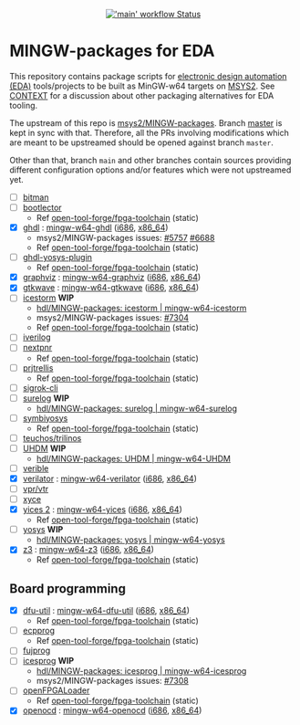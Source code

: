 <p align="center">
  <a title="GitHub Actions" href="https://github.com/hdl/MINGW-packages/actions?query=workflow%3Amain"><img alt="'main' workflow Status" src="https://img.shields.io/github/workflow/status/hdl/MINGW-packages/main/master?longCache=true&style=flat-square&label=build&logo=github"></a><!--
  -->
</p>

# MINGW-packages for EDA

This repository contains package scripts for [electronic design automation (EDA)](https://en.wikipedia.org/wiki/Electronic_design_automation) tools/projects to be built as MinGW-w64 targets on [MSYS2](https://www.msys2.org/). See [CONTEXT](CONTEXT.md) for a discussion about other packaging alternatives for EDA tooling.

The upstream of this repo is [msys2/MINGW-packages](https://github.com/msys2/MINGW-packages). Branch [master](https://github.com/hdl/MINGW-packages/tree/master) is kept in sync with that. Therefore, all the PRs involving modifications which are meant to be upstreamed should be opened against branch `master`.

Other than that, branch `main` and other branches contain sources providing different configuration options and/or features which were not upstreamed yet.

- [ ] [bitman](https://github.com/khoapham/bitman)
- [ ] [bootlector](http://fmv.jku.at/boolector/)
  - Ref [open-tool-forge/fpga-toolchain](https://github.com/open-tool-forge/fpga-toolchain) (static)
- [x] [ghdl](https://github.com/ghdl/ghdl) : [mingw-w64-ghdl](https://github.com/msys2/MINGW-packages/tree/master/mingw-w64-ghdl) ([i686](https://packages.msys2.org/package/mingw-w64-i686-ghdl-mcode), [x86_64](https://packages.msys2.org/package/mingw-w64-x86_64-ghdl-llvm))
  - msys2/MINGW-packages issues: [#5757](https://github.com/msys2/MINGW-packages/pull/5757) [#6688](https://github.com/msys2/MINGW-packages/pull/6688)
  - Ref [open-tool-forge/fpga-toolchain](https://github.com/open-tool-forge/fpga-toolchain) (static)
- [ ] [ghdl-yosys-plugin](https://github.com/ghdl/ghdl-yosys-plugin)
  - Ref [open-tool-forge/fpga-toolchain](https://github.com/open-tool-forge/fpga-toolchain) (static)
- [x] [graphviz](https://graphviz.org/) : [mingw-w64-graphviz](https://github.com/msys2/MINGW-packages/tree/master/mingw-w64-graphviz) ([i686](https://packages.msys2.org/package/mingw-w64-i686-graphviz), [x86_64](https://packages.msys2.org/package/mingw-w64-x86_64-graphviz))
- [x] [gtkwave](https://github.com/gtkwave/gtkwave) : [mingw-w64-gtkwave](https://github.com/msys2/MINGW-packages/tree/master/mingw-w64-gtkwave)  ([i686](https://packages.msys2.org/package/mingw-w64-i686-gtkwave), [x86_64](https://packages.msys2.org/package/mingw-w64-x86_64-gtkwave))
- [ ] [icestorm](https://github.com/cliffordwolf/icestorm) **WIP**
  - [hdl/MINGW-packages: icestorm | mingw-w64-icestorm](https://github.com/hdl/MINGW-packages/tree/icestorm/mingw-w64-icestorm)
  - msys2/MINGW-packages issues: [#7304](https://github.com/msys2/MINGW-packages/pull/7304)
  - Ref [open-tool-forge/fpga-toolchain](https://github.com/open-tool-forge/fpga-toolchain) (static)
- [ ] [iverilog](https://github.com/steveicarus/iverilog)
- [ ] [nextpnr](https://github.com/YosysHQ/nextpnr)
  - Ref [open-tool-forge/fpga-toolchain](https://github.com/open-tool-forge/fpga-toolchain) (static)
- [ ] [prjtrellis](https://github.com/SymbiFlow/prjtrellis)
  - Ref [open-tool-forge/fpga-toolchain](https://github.com/open-tool-forge/fpga-toolchain) (static)
- [ ] [sigrok-cli](https://sigrok.org/wiki/Sigrok-cli)
- [ ] [surelog](https://github.com/alainmarcel/Surelog) **WIP**
  - [hdl/MINGW-packages: surelog | mingw-w64-surelog](https://github.com/hdl/MINGW-packages/tree/surelog/mingw-w64-surelog)
- [ ] [symbiyosys](https://github.com/YosysHQ/SymbiYosys)
  - Ref [open-tool-forge/fpga-toolchain](https://github.com/open-tool-forge/fpga-toolchain) (static)
- [ ] [teuchos/trilinos](https://trilinos.github.io/teuchos.html)
- [ ] [UHDM](https://github.com/alainmarcel/UHDM) **WIP**
  - [hdl/MINGW-packages: UHDM | mingw-w64-UHDM](https://github.com/hdl/MINGW-packages/tree/UHDM/mingw-w64-UHDM)
- [ ] [verible](https://github.com/google/verible)
- [x] [verilator](https://github.com/verilator/verilator) : [mingw-w64-verilator](https://github.com/msys2/MINGW-packages/tree/master/mingw-w64-verilator) ([i686](https://packages.msys2.org/package/mingw-w64-i686-verilator), [x86_64](https://packages.msys2.org/package/mingw-w64-x86_64-verilator))
- [ ] [vpr/vtr](https://github.com/verilog-to-routing/vtr-verilog-to-routing)
- [ ] [xyce](https://xyce.sandia.gov/)
- [x] [yices 2](https://github.com/SRI-CSL/yices2) : [mingw-w64-yices](https://github.com/msys2/MINGW-packages/tree/master/mingw-w64-yices) ([i686](https://packages.msys2.org/package/mingw-w64-i686-yices), [x86_64](https://packages.msys2.org/package/mingw-w64-x86_64-yices))
  - Ref [open-tool-forge/fpga-toolchain](https://github.com/open-tool-forge/fpga-toolchain) (static)
- [ ] [yosys](https://github.com/YosysHQ/yosys) **WIP**
  - [hdl/MINGW-packages: yosys | mingw-w64-yosys](https://github.com/hdl/MINGW-packages/tree/yosys/mingw-w64-yosys)
- [x] [z3](https://github.com/Z3Prover/z3) : [mingw-w64-z3](https://github.com/msys2/MINGW-packages/tree/master/mingw-w64-verilator) ([i686](https://packages.msys2.org/package/mingw-w64-i686-z3), [x86_64](https://packages.msys2.org/package/mingw-w64-x86_64-z3))
  - Ref [open-tool-forge/fpga-toolchain](https://github.com/open-tool-forge/fpga-toolchain) (static)

## Board programming

- [x] [dfu-util](http://dfu-util.sourceforge.net/) : [mingw-w64-dfu-util](https://github.com/msys2/MINGW-packages/tree/master/mingw-w64-dfu-util) ([i686](https://packages.msys2.org/package/mingw-w64-i686-dfu-util), [x86_64](https://packages.msys2.org/package/mingw-w64-x86_64-dfu-util))
  - Ref [open-tool-forge/fpga-toolchain](https://github.com/open-tool-forge/fpga-toolchain) (static)
- [ ] [ecpprog](https://github.com/gregdavill/ecpprog)
  - Ref [open-tool-forge/fpga-toolchain](https://github.com/open-tool-forge/fpga-toolchain) (static)
- [ ] [fujprog](https://github.com/kost/fujprog)
- [ ] [icesprog](https://github.com/wuxx/icesugar/tree/master/tools) **WIP**
  - [hdl/MINGW-packages: icesprog | mingw-w64-icesprog](https://github.com/hdl/MINGW-packages/tree/icesprog/mingw-w64-icesprog)
  - msys2/MINGW-packages issues: [#7308](https://github.com/msys2/MINGW-packages/pull/7308)
- [ ] [openFPGALoader](https://github.com/trabucayre/openFPGALoader)
  - Ref [open-tool-forge/fpga-toolchain](https://github.com/open-tool-forge/fpga-toolchain) (static)
- [x] [openocd](http://openocd.org/) : [mingw-w64-openocd](https://github.com/msys2/MINGW-packages/tree/master/mingw-w64-openocd) ([i686](https://packages.msys2.org/package/mingw-w64-i686-openocd), [x86_64](https://packages.msys2.org/package/mingw-w64-x86_64-openocd4))
